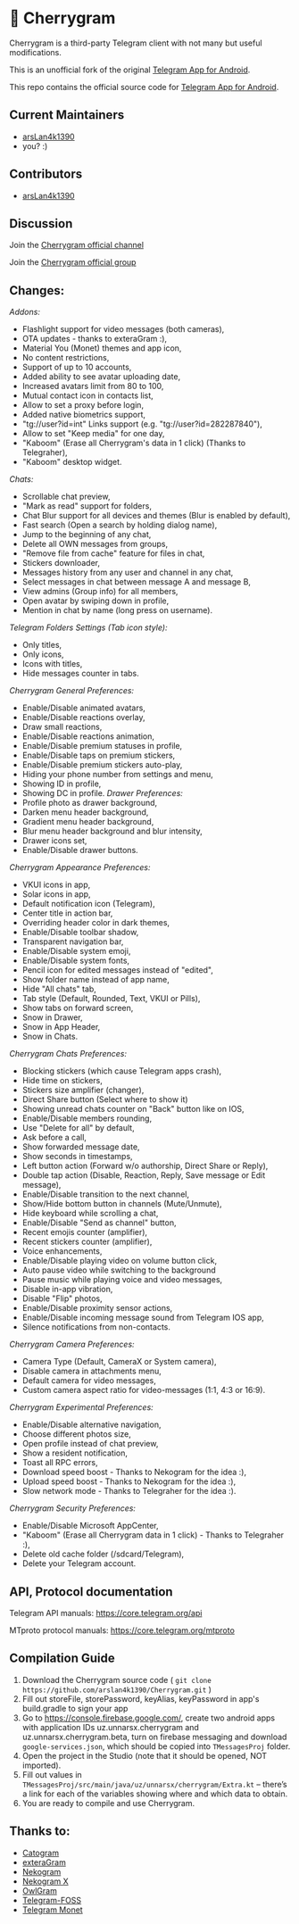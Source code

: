 # 🍒 Cherrygram

Cherrygram is a third-party Telegram client with not many but useful modifications.

This is an unofficial fork of the original [Telegram App for Android](https://github.com/DrKLO/Telegram).

This repo contains the official source code for [Telegram App for Android](https://play.google.com/store/apps/details?id=org.telegram.messenger).

## Current Maintainers

- [arsLan4k1390](https://github.com/arsLan4k1390)
- you? :)

## Contributors

- [arsLan4k1390](https://github.com/arsLan4k1390)


## Discussion

Join the [Cherrygram official channel](https://t.me/Cherry_gram)

Join the [Cherrygram official group](https://t.me/CherrygramSupport)

## Changes:

*Addons:*
- Flashlight support for video messages (both cameras),
- OTA updates - thanks to exteraGram :),
- Material You (Monet) themes and app icon,
- No content restrictions,
- Support of up to 10 accounts,
- Added ability to see avatar uploading date,
- Increased avatars limit from 80 to 100,
- Mutual contact icon in contacts list,
- Allow to set a proxy before login,
- Added native biometrics support,
- "tg://user?id=int" Links support (e.g. "tg://user?id=282287840"),
- Allow to set "Keep media" for one day,
- "Kaboom" (Erase all Cherrygram's data in 1 click) (Thanks to Telegraher),
- "Kaboom" desktop widget.

*Chats:*
- Scrollable chat preview,
- "Mark as read" support for folders,
- Chat Blur support for all devices and themes (Blur is enabled by default),
- Fast search (Open a search by holding dialog name),
- Jump to the beginning of any chat,
- Delete all OWN messages from groups,
- "Remove file from cache" feature for files in chat,
- Stickers downloader,
- Messages history from any user and channel in any chat,
- Select messages in chat between message A and message B,
- View admins (Group info) for all members,
- Open avatar by swiping down in profile,
- Mention in chat by name (long press on username).

*Telegram Folders Settings (Tab icon style):*
- Only titles,
- Only icons,
- Icons with titles,
- Hide messages counter in tabs.

*Cherrygram General Preferences:*
- Enable/Disable animated avatars,
- Enable/Disable reactions overlay,
- Draw small reactions,
- Enable/Disable reactions animation,
- Enable/Disable premium statuses in profile,
- Enable/Disable taps on premium stickers,
- Enable/Disable premium stickers auto-play,
- Hiding your phone number from settings and menu,
- Showing ID in profile,
- Showing DC in profile.
*Drawer Preferences:*
- Profile photo as drawer background,
- Darken menu header background,
- Gradient menu header background,
- Blur menu header background and blur intensity,
- Drawer icons set,
- Enable/Disable drawer buttons.

*Cherrygram Appearance Preferences:*
- VKUI icons in app,
- Solar icons in app,
- Default notification icon (Telegram),
- Center title in action bar,
- Overriding header color in dark themes,
- Enable/Disable toolbar shadow,
- Transparent navigation bar,
- Enable/Disable system emoji,
- Enable/Disable system fonts,
- Pencil icon for edited messages instead of "edited",
- Show folder name instead of app name,
- Hide "All chats" tab,
- Tab style (Default, Rounded, Text, VKUI or Pills),
- Show tabs on forward screen,
- Snow in Drawer,
- Snow in App Header,
- Snow in Chats.

*Cherrygram Chats Preferences:*
- Blocking stickers (which cause Telegram apps crash),
- Hide time on stickers,
- Stickers size amplifier (changer),
- Direct Share button (Select where to show it)
- Showing unread chats counter on "Back" button like on IOS,
- Enable/Disable members rounding,
- Use "Delete for all" by default,
- Ask before a call,
- Show forwarded message date,
- Show seconds in timestamps,
- Left button action (Forward w/o authorship, Direct Share or Reply),
- Double tap action (Disable, Reaction, Reply, Save message or Edit message),
- Enable/Disable transition to the next channel,
- Show/Hide bottom button in channels (Mute/Unmute),
- Hide keyboard while scrolling a chat,
- Enable/Disable "Send as channel" button,
- Recent emojis counter (amplifier),
- Recent stickers counter (amplifier),
- Voice enhancements,
- Enable/Disable playing video on volume button click,
- Auto pause video while switching to the background
- Pause music while playing voice and video messages,
- Disable in-app vibration,
- Disable "Flip" photos,
- Enable/Disable proximity sensor actions,
- Enable/Disable incoming message sound from Telegram IOS app,
- Silence notifications from non-contacts.

*Cherrygram Camera Preferences:*
- Camera Type (Default, CameraX or System camera),
- Disable camera in attachments menu,
- Default camera for video messages,
- Custom camera aspect ratio for video-messages (1:1, 4:3 or 16:9).

*Cherrygram Experimental Preferences:*
- Enable/Disable alternative navigation,
- Choose different photos size,
- Open profile instead of chat preview,
- Show a resident notification,
- Toast all RPC errors,
- Download speed boost - Thanks to Nekogram for the idea :),
- Upload speed boost - Thanks to Nekogram for the idea :),
- Slow network mode - Thanks to Telegraher for the idea :).

*Cherrygram Security Preferences:*
- Enable/Disable Microsoft AppCenter,
- "Kaboom" (Erase all Cherrygram data in 1 click) - Thanks to Telegraher :),
- Delete old cache folder (/sdcard/Telegram),
- Delete your Telegram account.

## API, Protocol documentation

Telegram API manuals: https://core.telegram.org/api

MTproto protocol manuals: https://core.telegram.org/mtproto


## Compilation Guide

1. Download the Cherrygram source code ( `git clone https://github.com/arslan4k1390/Cherrygram.git` )
1. Fill out storeFile, storePassword, keyAlias, keyPassword in app's build.gradle to sign your app
1. Go to https://console.firebase.google.com/, create two android apps with application IDs uz.unnarsx.cherrygram and uz.unnarsx.cherrygram.beta, turn on firebase messaging and download `google-services.json`, which should be copied into `TMessagesProj` folder.
1. Open the project in the Studio (note that it should be opened, NOT imported).
1. Fill out values in `TMessagesProj/src/main/java/uz/unnarsx/cherrygram/Extra.kt` – there’s a link for each of the variables showing where and which data to obtain.
1. You are ready to compile and use Cherrygram.


## Thanks to:
- [Catogram](https://github.com/Catogram/Catogram)
- [exteraGram](https://github.com/exteraSquad/exteraGram)
- [Nekogram](https://gitlab.com/Nekogram/Nekogram)
- [Nekogram X](https://github.com/NekoX-Dev/NekoX)
- [OwlGram](https://github.com/OwlGramDev/OwlGram)
- [Telegram-FOSS](https://github.com/Telegram-FOSS-Team/Telegram-FOSS)
- [Telegram Monet](https://github.com/c3r5b8/Telegram-Monet)
